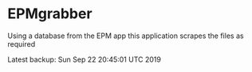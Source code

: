 # EPMgrabber
Using a database from the EPM app this application scrapes the files as required


Latest backup: Sun Sep 22 20:45:01 UTC 2019
